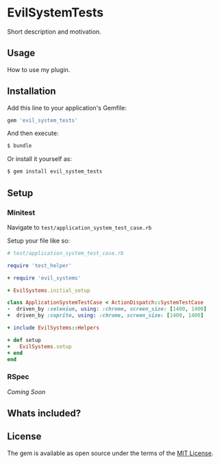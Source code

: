 # EvilSystemTests
Short description and motivation.

## Usage
How to use my plugin.

## Installation
Add this line to your application's Gemfile:

```ruby
gem 'evil_system_tests'
```

And then execute:

```bash
$ bundle
```

Or install it yourself as:

```bash
$ gem install evil_system_tests
```

## Setup

### Minitest

Navigate to `test/application_system_test_case.rb`

Setup your file like so:

```rb
# test/application_system_test_case.rb

require 'test_helper'

+ require 'evil_systems'

+ EvilSystems.initial_setup

class ApplicationSystemTestCase < ActionDispatch::SystemTestCase
-  driven_by :selenium, using: :chrome, screen_size: [1400, 1400]
+  driven_by :cuprite, using: :chrome, screen_size: [1400, 1400]

+ include EvilSystems::Helpers

+ def setup
+   EvilSystems.setup
+ end
end
```

### RSpec

*Coming Soon*

## Whats included?

## License
The gem is available as open source under the terms of the [MIT License](https://opensource.org/licenses/MIT).
